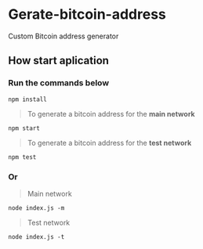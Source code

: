 # Gerate-bitcoin-address
Custom Bitcoin address generator

## How start aplication
### Run the commands below
    npm install
> To generate a bitcoin address for the **main network**

    npm start

> To generate a bitcoin address for the **test network**

    npm test

### Or
> Main network

    node index.js -m
    
> Test network

    node index.js -t

